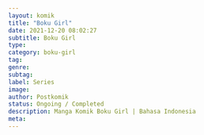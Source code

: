```yaml
---
layout: komik
title: "Boku Girl"
date: 2021-12-20 08:02:27
subtitle: Boku Girl
type: 
category: boku-girl
tag: 
genre: 
subtag: 
label: Series
image: 
author: Postkomik
status: Ongoing / Completed
description: Manga Komik Boku Girl | Bahasa Indonesia
meta: 
---
```

